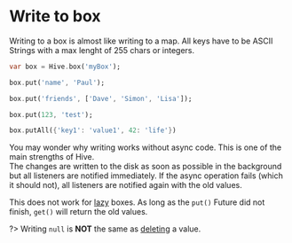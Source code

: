 # Write to box

Writing to a box is almost like writing to a map. All keys have to be ASCII Strings with a max lenght of 255 chars or integers.

```dart
var box = Hive.box('myBox');

box.put('name', 'Paul');

box.put('friends', ['Dave', 'Simon', 'Lisa']);

box.put(123, 'test');

box.putAll({'key1': 'value1', 42: 'life'})
```

You may wonder why writing works without async code. This is one of the main strengths of Hive.<br>
The changes are written to the disk as soon as possible in the background but all listeners are notified immediately. If the async operation fails (which it should not), all listeners are notified again with the old values.

This does not work for [lazy](lazy_box.md) boxes. As long as the `put()` Future did not finish, `get()` will return the old values.

?> Writing `null` is **NOT** the same as [deleting](delete.md) a value.
